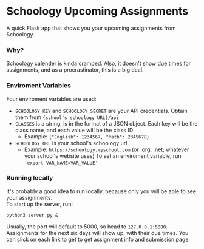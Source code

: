 # Schoology Upcoming Assignments
A quick Flask app that shows you your upcoming assignments from Schoology.

### Why?
Schoology calender is kinda cramped. Also, it doesn't show due times for assignments, and as a procrastinator, this is a big deal.

### Enviroment Variables
Four enviroment variables are used:
- `SCHOOLOGY_KEY` and `SCHOOLOGY_SECRET` are your API credentials. Obtain them from `{school's schoology URL}/api`
- `CLASSES` is a string, is in the format of a JSON object. Each key will be the class name, and each value will be the class ID
   - Example: `{"English": 1234567, "Math": 2345678}`
- `SCHOOLOGY_URL` is your school's schoology url. 
   - Example: `https://schoology.myschool.com` (or .org, .net; whatever your school's website uses)
To set an enviroment variable, run `'export VAR_NAME=VAR_VALUE'`

### Running locally
It's probably a good idea to run locally, because only you will be able to see your assignments. \
To start up the server, run:
    
    python3 server.py &

Usually, the port will default to 5000, so head to `127.0.0.1:5000`. Assignments for the next six days will show up, with their due times. You can click on each link to get to get assignment info and submission page.
